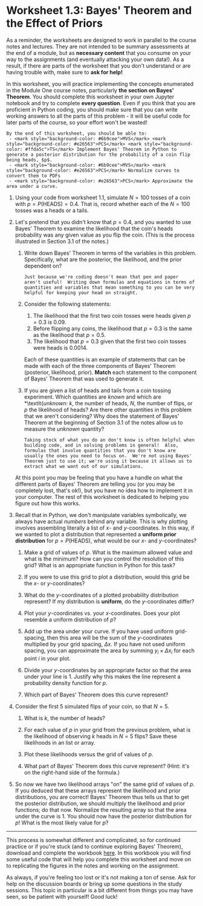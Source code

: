 # Worksheet 1.3: Bayes' Theorem and the Effect of Priors

As a reminder, the worksheets are designed to work in parallel to the course notes and lectures.  They are not intended to be summary assessments at the end of a module, but as **necessary content** that you consume on your way to the assignments (and eventually attacking your own data!).  As a result, if there are parts of the worksheet that you don't understand or are having trouble with, make sure to **ask for help!**

In this worksheet, you will practice implementing the concepts enumerated in the Module One course notes, particularly **the section on Bayes' Theorem**.  You should complete this worksheet in your own Jupyter notebook and try to complete **every question**.  Even if you think that you are proficient in Python coding, you should make sure that you can write working answers to all the parts of this problem - it will be useful code for later parts of the course, so your effort won't be wasted!

```{admonition} Worksheet Goals
By the end of this worksheet, you should be able to:
 - <mark style="background-color: #6b9cee">MVS</mark> <mark style="background-color: #e26563">PCS</mark> <mark style="background-color: #ffda5c">TS</mark> Implement Bayes' Theorem in Python to generate a posterior distribution for the probability of a coin flip being heads, $p$.
 - <mark style="background-color: #6b9cee">MVS</mark> <mark style="background-color: #e26563">PCS</mark> Normalize curves to convert them to PDFs
 - <mark style="background-color: #e26563">PCS</mark> Approximate the area under a curve.
```

1. Using your code from worksheet 1.1, simulate $N=100$ tosses of a coin with $p=P(\text{HEADS})=0.4$.  That is, record whether each of the $N=100$ tosses was a heads or a tails.
    
2. Let's pretend that you didn't know that $p=0.4$, and you wanted to use Bayes' Theorem to examine the likelihood that the coin's heads probability was any given value as you flip the coin.  (This is the process illustrated in Section 3.1 of the notes.)
    1. Write down Bayes' Theorem in terms of the variables in this problem.  Specifically, what are the posterior, the likelihood, and the prior dependent on?
        
        ```{note}
        Just because we're coding doesn't mean that pen and paper aren't useful!  Writing down formulas and equations in terms of quantities and variables that mean something to you can be very helpful for keeping your head on straight.
        ```
        
    2. Consider the following statements:
        1.  The likelihood that the first two coin tosses were heads given $p=0.3$ is 0.09.
        2. Before flipping any coins, the likelihood that $p=0.3$ is the same as the likelihood that $p=0.5$.
        3.  The likelihood that $p=0.3$ given that the first two coin tosses were heads is 0.0014.
        
        Each of these quantities is an example of statements that can be made with each of the three components of Bayes' Theorem (posterior, likelihood, prior).  **Match** each statement to the component of Bayes' Theorem that was used to generate it.

    3. If you are given a list of heads and tails from a coin tossing experiment.  Which quantities are *known* and which are *\textit{*unknown*: $k$, the number of heads, $N$, the number of flips, or $p$ the likelihood of heads?  Are there other quantities in this problem that we aren't considering?  Why does the statement of Bayes' Theorem at the beginning of Section 3.1 of the notes allow us to measure the *unknown* quantity?
        
        ```{note}
        Taking stock of what you do an don't know is often helpful when building code, and in solving problems in general!  Also, formulas that involve quantities that you don't know are usually the ones you need to focus on.  We're not using Bayes' Theorem just to use it; we're using it because it allows us to extract what we want out of our simulations.
        ```
    
    At this point you may be feeling that you have a handle on what the different parts of Bayes' Theorem are telling you (or you may be completely lost, that's ok!), but you have no idea how to implement it in your computer.  The rest of this worksheet is dedicated to helping you figure out how this works.
    
4. Recall that in Python, we don't manipulate variables symbolically, we always have actual *numbers* behind any variable.  This is why plotting involves assembling literally a list of $x$- and $y$-coordinates.  In this way, if we wanted to plot a distribution that represented a **uniform prior distribution** for $p=P(\text{HEADS})$, what would be our $x$- and $y$-coordinates?
    1. Make a grid of values of $p$.  What is the maximum allowed value and what is the minimum?  How can you control the resolution of this grid?  What is an appropriate function in Python for this task?
        
    2. If you were to use this grid to plot a distribution, would this grid be the $x$- or $y$-coordinates?
        
    3. What do the $y$-coordinates of a plotted probability distribution represent?  If my distribution is **uniform**, do the $y$-coordinates differ?
        
    4. Plot your $y$-coordinates vs. your $x$-coordinates.  Does your plot resemble a uniform distribution of $p$?
        
    5. Add up the area under your curve.  If you have used uniform grid-spacing, then this area will be the sum of the $y$-coordinates multiplied by your grid spacing, $\Delta x$.  If you have not used uniform spacing, you can approximate the area by summing $y_i\times \Delta x_i$ for each point $i$ in your plot.
        
    6. Divide your $y$-coordinates by an appropriate factor so that the area under your line is 1.  Justify why this makes the line represent a probability density function for $p$.
        
    7. Which part of Bayes' Theorem does this curve represent?
    
5. Consider the first 5 simulated flips of your coin, so that $N=5$.

    1. What is $k$, the number of heads?

    2. For each value of $p$ in your grid from the previous problem, what is the likelihood of observing $k$ heads in $N=5$ flips?  Save these likelihoods in an list or array.

    3. Plot these likelihoods versus the grid of values of $p$.

    4. What part of Bayes' Theorem does this curve represent?  (Hint: it's on the right-hand side of the formula.)
    
6. So now we have two likelihood arrays "on" the same grid of values of $p$.  If you deduced that these arrays represent the likelihood and prior distributions, you are correct!  Bayes' Theorem thus tells us that to get the posterior distribution, we should multiply the likelihood and prior functions; do that now.  Normalize the resulting array so that the area under the curve is 1.  You should now have the posterior distribution for $p$!  What is the most likely value for $p$?

---

This process is somewhat different and complicated, so for continued practice or if you're stuck (and to continue exploring Bayes' Theorem), download and complete the workbook [here](Worksheet_1_3_EffectOfPriors_Guide).  In this workbook you will find some useful code that will help you complete this worksheet and move on to replicating the figures in the notes and working on the assignment.

As always, if you're feeling too lost or it's not making a ton of sense.  Ask for help on the discussion boards or bring up some questions in the study sessions.  This topic in particular is a bit different from things you may have seen, so be patient with yourself!  Good luck!